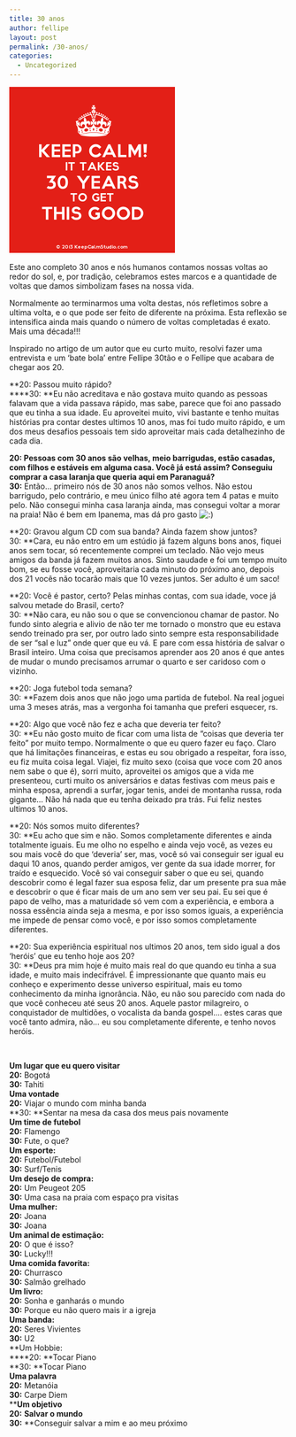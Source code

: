 ```yaml
---
title: 30 anos
author: fellipe
layout: post
permalink: /30-anos/
categories:
  - Uncategorized
---
```

[<img class="size-full wp-image-169 aligncenter" alt="kcs_b880b6e5" src="/img/posts/2014/05/kcs_b880b6e5.png" width="300" height="300" />][1]

Este ano completo 30 anos e nós humanos contamos nossas voltas ao redor do sol, e, por tradição, celebramos estes marcos e a quantidade de voltas que damos simbolizam fases na nossa vida.

Normalmente ao terminarmos uma volta destas, nós refletimos sobre a ultima volta, e o que pode ser feito de diferente na próxima. Esta reflexão se intensifica ainda mais quando o número de voltas completadas é exato. Mais uma década!!!

Inspirado no artigo de um autor que eu curto muito, resolvi fazer uma entrevista e um &#8216;bate bola&#8217; entre Fellipe 30tão e o Fellipe que acabara de chegar aos 20.

**20: Passou muito rápido?  
****30: **Eu não acreditava e não gostava muito quando as pessoas falavam que a vida passava rápido, mas sabe, parece que foi ano passado que eu tinha a sua idade. Eu aproveitei muito, vivi bastante e tenho muitas histórias pra contar destes ultimos 10 anos, mas foi tudo muito rápido, e um dos meus desafios pessoais tem sido aproveitar mais cada detalhezinho de cada dia.

**20: Pessoas com 30 anos são velhas, meio barrigudas, estão casadas, com filhos e estáveis em alguma casa. Você já está assim? Conseguiu comprar a casa laranja que queria aqui em Paranaguá?  
30:** Então&#8230; primeiro nós de 30 anos não somos velhos. Não estou barrigudo, pelo contrário, e meu único filho até agora tem 4 patas e muito pelo. Não consegui minha casa laranja ainda, mas consegui voltar a morar na praia! Não é bem em Ipanema, mas dá pro gasto <img src='http://fellipebrito.com/wp-includes/images/smilies/icon_smile.gif' alt=':)' class='wp-smiley' /> 

**20: Gravou algum CD com sua banda? Ainda fazem show juntos?  
30: **Cara, eu não entro em um estúdio já fazem alguns bons anos, fiquei anos sem tocar, só recentemente comprei um teclado. Não vejo meus amigos da banda já fazem muitos anos. Sinto saudade e foi um tempo muito bom, se eu fosse você, aproveitaria cada minuto do próximo ano, depois dos 21 vocês não tocarão mais que 10 vezes juntos. Ser adulto é um saco!

**20: Você é pastor, certo? Pelas minhas contas, com sua idade, voce já salvou metade do Brasil, certo?  
30: **Não cara, eu não sou o que se convencionou chamar de pastor. No fundo sinto alegria e alivio de não ter me tornado o monstro que eu estava sendo treinado pra ser, por outro lado sinto sempre esta responsabilidade de ser &#8220;sal e luz&#8221; onde quer que eu vá. E pare com essa história de salvar o Brasil inteiro. Uma coisa que precisamos aprender aos 20 anos é que antes de mudar o mundo precisamos arrumar o quarto e ser caridoso com o vizinho.

**20: Joga futebol toda semana?  
30: **Fazem dois anos que não jogo uma partida de futebol. Na real joguei uma 3 meses atrás, mas a vergonha foi tamanha que preferi esquecer, rs.

**20: Algo que você não fez e acha que deveria ter feito?  
30: **Eu não gosto muito de ficar com uma lista de &#8220;coisas que deveria ter feito&#8221; por muito tempo. Normalmente o que eu quero fazer eu faço. Claro que há limitações financeiras, e estas eu sou obrigado a respeitar, fora isso, eu fiz muita coisa legal. Viajei, fiz muito sexo (coisa que voce com 20 anos nem sabe o que é), sorri muito, aproveitei os amigos que a vida me presenteou, curti muito os aniversários e datas festivas com meus pais e minha esposa, aprendi a surfar, jogar tenis, andei de montanha russa, roda gigante&#8230; Não há nada que eu tenha deixado pra trás. Fui feliz nestes ultimos 10 anos.

**20: Nós somos muito diferentes?  
30: **Eu acho que sim e não. Somos completamente diferentes e ainda totalmente iguais. Eu me olho no espelho e ainda vejo você, as vezes eu sou mais você do que &#8216;deveria&#8217; ser, mas, você só vai conseguir ser igual eu daqui 10 anos, quando perder amigos, ver gente da sua idade morrer, for traído e esquecido. Você só vai conseguir saber o que eu sei, quando descobrir como é legal fazer sua esposa feliz, dar um presente pra sua mãe e descobrir o que é ficar mais de um ano sem ver seu pai. Eu sei que é papo de velho, mas a maturidade só vem com a experiência, e embora a nossa essência ainda seja a mesma, e por isso somos iguais, a experiência me impede de pensar como você, e por isso somos completamente diferentes.

**20: Sua experiência espiritual nos ultimos 20 anos, tem sido igual a dos &#8216;heróis&#8217; que eu tenho hoje aos 20?  
30: **Deus pra mim hoje é muito mais real do que quando eu tinha a sua idade, e muito mais indecifrável. É impressionante que quanto mais eu conheço e experimento desse universo espiritual, mais eu tomo conhecimento da minha ignorância. Não, eu não sou parecido com nada do que você conheceu até seus 20 anos. Aquele pastor milagreiro, o conquistador de multidões, o vocalista da banda gospel&#8230;. estes caras que você tanto admira, não&#8230; eu sou completamente diferente, e tenho novos heróis.

&nbsp;

**Um lugar que eu quero visitar**  
**20:** Bogotá  
**30:** Tahiti  
**Uma vontade**  
**20:** Viajar o mundo com minha banda  
**30: **Sentar na mesa da casa dos meus pais novamente  
**Um time de futebol**  
**20:** Flamengo  
**30:** Fute, o que?  
**Um esporte:**  
**20:** Futebol/Futebol  
**30:** Surf/Tenis  
**Um desejo de compra:**  
**20:** Um Peugeot 205  
**30:** Uma casa na praia com espaço pra visitas  
**Uma mulher:**  
**20:** Joana  
**30:** Joana  
**Um animal de estimação:**  
**20:** O que é isso?  
**30:** Lucky!!!  
**Uma comida favorita:**  
**20:** Churrasco  
**30:** Salmão grelhado  
**Um livro:  
20:** Sonha e ganharás o mundo  
**30:** Porque eu não quero mais ir a igreja  
**Uma banda:  
20:** Seres Vivientes  
**30:** U2  
**Um Hobbie:  
****20: **Tocar Piano  
**30: **Tocar Piano  
**Uma palavra**  
**20:** Metanóia  
**30:** Carpe Diem  
****Um objetivo**  
**20:** **Salvar o mundo**  
**30:** **Conseguir salvar a mim e ao meu próximo

 [1]: /img/posts/2014/05/kcs_b880b6e5.png